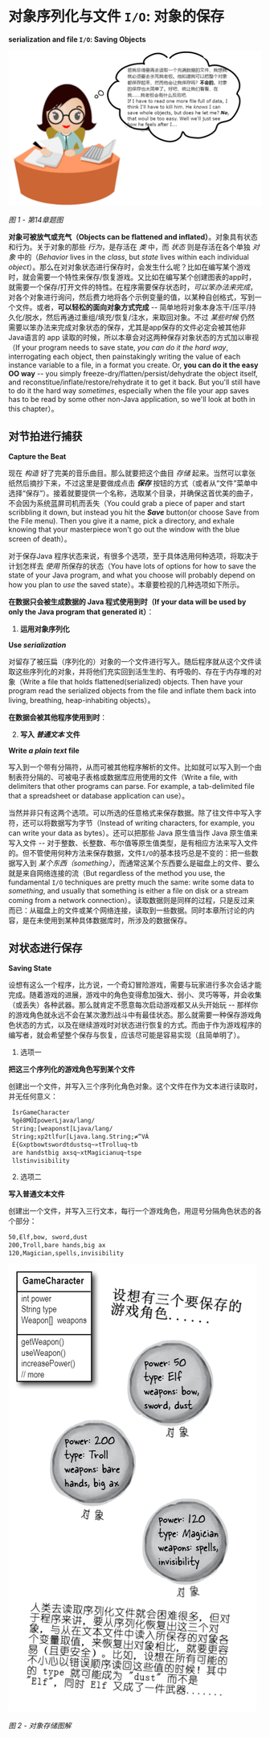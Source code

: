 # 对象序列化与文件 `I/O`: 对象的保存

**serialization and file `I/O`: Saving Objects**

![第14章题图](images/Ch14_01.png)

*图  1 - 第14章题图*

**对象可被放气或充气（Objects can be flattened and inflated）**。对象具有状态和行为。关于对象的那些 *行为*，是存活在 *类* 中，而 *状态* 则是存活在各个单独 *对象* 中的（*Behavior* lives in the *class*, but *state* lives within each individual *object*）。那么在对对象状态进行保存时，会发生什么呢？比如在编写某个游戏时，就会需要一个特性来保存/恢复游戏。又比如在编写某个创建图表的app时，就需要一个保存/打开文件的特性。在程序需要保存状态时，*可以笨办法来完成*，对各个对象进行询问，然后费力地将各个示例变量的值，以某种自创格式，写到一个文件。或者，**可以轻松的面向对象方式完成** -- 简单地将对象本身冻干/压平/持久化/脱水，然后再通过重组/填充/恢复/注水，来取回对象。不过 *某些时候* 仍然需要以笨办法来完成对象状态的保存，尤其是app保存的文件必定会被其他非Java语言的 app 读取的时候，所以本章会对这两种保存对象状态的方式加以审视（If your program needs to save state, *you can do it the hard way*, interrogating each object, then painstakingly writing the value of each instance variable to a file, in a format you create. Or, **you can do it the easy OO way** -- you simply freeze-dry/flatten/persist/dehydrate the object itself, and reconstitue/inflate/restore/rehydrate it to get it back. But you'll still have to do it the hard way *sometimes*, especially when the file your app saves has to be read by some other non-Java application, so we'll look at both in this chapter）。

## 对节拍进行捕获

**Capture the Beat**

现在 *构造* 好了完美的音乐曲目。那么就要把这个曲目 *存储* 起来。当然可以拿张纸然后摘抄下来，不过这里是要做成点击 ***保存*** 按钮的方式（或者从“文件”菜单中选择“保存”）。接着就要提供一个名称，选取某个目录，并确保这首优美的曲子，不会因为系统蓝屏司机而丢失（You could grab a piece of paper and start scribbling it down, but instead you hit the ***Save*** button(or choose Save from the File menu). Then you give it a name, pick a directory, and exhale knowing that your masterpiece won't go out the window with the blue screen of death）。

对于保存Java 程序状态来说，有很多个选项，至于具体选用何种选项，将取决于计划怎样去 *使用* 所保存的状态（You have lots of options for how to save the state of your Java program, and what you choose will probably depend on how you plan to *use* the saved state）。本章要检视的几种选项如下所示。

**在数据只会被生成数据的 Java 程式使用到时（If your data will be used by only the Java program that generated it）**：

1) **运用对象序列化**

**Use *serialization***

对留存了被压扁（序列化的）对象的一个文件进行写入。随后程序就从这个文件读取这些序列化的对象，并将他们充实回到活生生的、有呼吸的、存在于内存堆的对象（Write a file that holds flattened(serialized) objects. Then have your program read the serialized objects from the file and inflate them back into living, breathing, heap-inhabiting objects）。

**在数据会被其他程序使用到时**：

2) **写入 *普通文本* 文件**

**Write *a plain text* file**

写入到一个带有分隔符，从而可被其他程序解析的文件。比如就可以写入到一个由制表符分隔的、可被电子表格或数据库应用使用的文件（Write a file, with delimiters that other programs can parse. For example, a tab-delimited file that a spreadsheet or database application can use）。

当然并非只有这两个选项。可以所选的任意格式来保存数据。除了往文件中写入字符，还可以将数据写为字节（Instead of writing characters, for example, you can write your data as bytes）。还可以把那些 Java 原生值当作 Java 原生值来写入文件 -- 对于整数、长整数、布尔值等原生值类型，是有相应方法来写入文件的。但不管使用何种方法来保存数据，文件`I/O`的基本技巧总是不变的：把一些数据写入到 *某个东西（something）*，而通常这某个东西要么是磁盘上的文件、要么就是来自网络连接的流（But regardless of the method you use, the fundamental `I/O` techniques are pretty much the same: write some data to *something*, and usually that something is either a file on disk or a stream coming from a network connection）。读取数据则是同样的过程，只是反过来而已：从磁盘上的文件或某个网络连接，读取到一些数据。同时本章所讨论的内容，是在未使用到某种具体数据库时，所涉及的数据保存。

## 对状态进行保存

**Saving State**

设想有这么一个程序，比方说，一个奇幻冒险游戏，需要与玩家进行多次会话才能完成。随着游戏的进展，游戏中的角色变得愈加强大、弱小、灵巧等等，并会收集（或丢失）各种武器。那么就肯定不愿意每次启动游戏都又从头开始玩 -- 那样你的游戏角色就永远不会在某次激烈战斗中有最佳状态。那么就需要一种保存游戏角色状态的方式，以及在继续游戏时对状态进行恢复的方式。而由于作为游戏程序的编写者，就会希望整个保存与恢复，应该尽可能是容易实现（且简单明了）。

1) 选项一

**把这三个序列化的游戏角色写到某个文件**

创建出一个文件，并写入三个序列化角色对象。这个文件在作为文本进行读取时，并无任何意义：

```console
 ̈ÌsrGameCharacter 
 ̈%gê8MÛIpowerLjava/lang/
 String;[weaponst[Ljava/lang/
 String;xp2tlfur[Ljava.lang.String;≠“VÁ
 È{Gxptbowtswordtdustsq~»tTrolluq~tb
 are handstbig axsq~xtMagicianuq~tspe
 llstinvisibility
 ```

 2) 选项二

 **写入普通文本文件**

 创建出一个文件，并写入三行文本，每行一个游戏角色，用逗号分隔角色状态的各个部分：

 ```console
 50,Elf,bow, sword,dust
 200,Troll,bare hands,big ax
 120,Magician,spells,invisibility
 ```

 ![对象存储图解](images/Ch14_02.png)


*图 2 - 对象存储图解*
